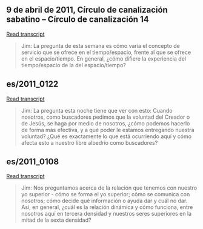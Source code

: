 ## 9 de abril de 2011, Círculo de canalización sabatino – Círculo de canalización 14


[Read transcript](es/2011/2011_0409)

> Jim: La pregunta de esta semana es cómo varía el concepto de servicio que se ofrece en el tiempo/espacio, frente al que se ofrece en el espacio/tiempo. En general, ¿cómo difiere la experiencia del tiempo/espacio de la del espacio/tiempo?

[<i class="fas fa-file-pdf"></i>](http://llresearch.org/transcripts/issues/2011_spanish/2011_0409.pdf) [<i class="fas fa-external-link-alt"></i>](http://llresearch.org/transcripts/issues/2011_spanish/2011_0409.aspx)
 

## es/2011_0122


[Read transcript](es/2011/2011_0122)

> Jim: La pregunta esta noche tiene que ver con esto: Cuando nosotros, como buscadores pedimos que la voluntad del Creador o de Jesús, se haga por medio de nosotros, ¿cómo podemos hacerlo de forma más efectiva, y a qué poder le estamos entregando nuestra voluntad? ¿Qué es exactamente lo que está ocurriendo aquí y cómo afecta esto a nuestro libre albedrío como buscadores?

[<i class="fas fa-file-pdf"></i>](http://llresearch.org/transcripts/issues/2011_spanish/2011_0122.aspx) [<i class="fas fa-external-link-alt"></i>](http://llresearch.org/transcripts/issues/2011_spanish/2011_0122.aspx)
 

## es/2011_0108


[Read transcript](es/2011/2011_0108)

> Jim: Nos preguntamos acerca de la relación que tenemos con nuestro yo superior - cómo se forma el yo superior; cómo se comunica con nosotros; cómo decide qué información o ayuda dar y cuál no dar. Así, en general, ¿cuál es la relación dinámica y cómo funciona, entre nosotros aquí en tercera densidad y nuestros seres superiores en la mitad de la sexta densidad?

[<i class="fas fa-file-pdf"></i>](http://llresearch.org/transcripts/issues/2011_spanish/2011_0108.aspx) [<i class="fas fa-external-link-alt"></i>](http://llresearch.org/transcripts/issues/2011_spanish/2011_0108.aspx)
 